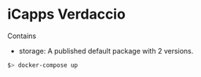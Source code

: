 # iCapps Verdaccio

Contains

* storage: A published default package with 2 versions.

```bash
$> docker-compose up
```